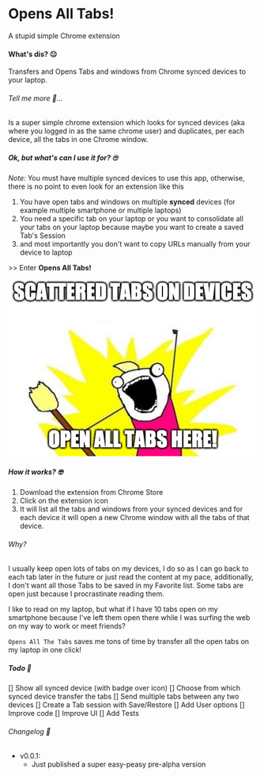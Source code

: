 # Opens All Tabs!

A stupid simple Chrome extension 

#### What's dis? 😐

Transfers and Opens Tabs and windows from Chrome synced devices to your laptop.

###### Tell me more 🤨...

Is a super simple chrome extension which looks for synced devices (aka where you logged in as the same chrome user) and duplicates, per each device, all the tabs in one Chrome window.


##### Ok, but what's can I use it for? 🙄 

_Note:_ You must have multiple synced devices to use this app, otherwise, there is no point to even look for an extension like this

1. You have open tabs and windows on multiple __synced__ devices (for example multiple smartphone or multiple laptops)
1. You need a specific tab on your laptop or you want to consolidate all your tabs on your laptop because maybe you want to create a saved Tab's Session
1. and most importantly you don't want to copy URLs manually from your device to laptop

\>\> Enter **Opens All Tabs!**

![Opens All Tabs Meme](oatb.jpeg)


##### How it works? 🤓

1. Download the extension from Chrome Store
1. Click on the extension icon
1. It will list all the tabs and windows from your synced devices and for each device it will open a new Chrome window with all the tabs of that device.

###### Why?

I usually keep open lots of tabs on my devices, I do so as I can go back to each tab later in the future or just read the content at my pace, additionally, I don't want all those Tabs to be saved in my Favorite list.
Some tabs are open just because I procrastinate reading them.

I like to read on my laptop, but what if I have 10 tabs open on my smartphone because I've left them open there while I was surfing the web on my way to work or meet friends?

`Opens All The Tabs` saves me tons of time by transfer all the open tabs on my laptop in one click!  

##### Todo 📝

[] Show all synced device (with badge over icon)
[] Choose from which synced device transfer the tabs
[] Send multiple tabs between any two devices
[] Create a Tab session with Save/Restore
[] Add User options
[] Improve code
[] Improve UI
[] Add Tests


###### Changelog 📗

- v0.0.1:
	- Just published a super easy-peasy pre-alpha version